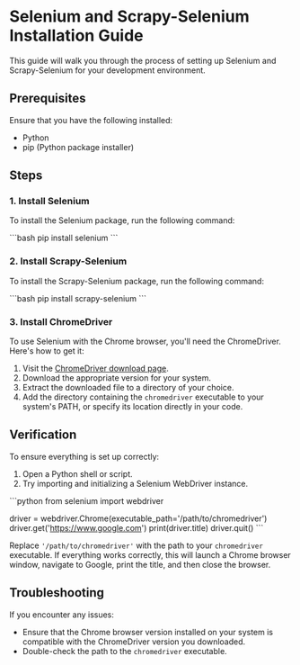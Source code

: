 
# Selenium and Scrapy-Selenium Installation Guide

This guide will walk you through the process of setting up Selenium and Scrapy-Selenium for your development environment.

## Prerequisites

Ensure that you have the following installed:

- Python
- pip (Python package installer)

## Steps

### 1. Install Selenium

To install the Selenium package, run the following command:

\`\`\`bash
pip install selenium
\`\`\`

### 2. Install Scrapy-Selenium

To install the Scrapy-Selenium package, run the following command:

\`\`\`bash
pip install scrapy-selenium
\`\`\`

### 3. Install ChromeDriver

To use Selenium with the Chrome browser, you'll need the ChromeDriver. Here's how to get it:

1. Visit the [ChromeDriver download page](https://chromedriver.storage.googleapis.com/index.html?path=99.0.4844.51/).
2. Download the appropriate version for your system.
3. Extract the downloaded file to a directory of your choice.
4. Add the directory containing the `chromedriver` executable to your system's PATH, or specify its location directly in your code.

## Verification

To ensure everything is set up correctly:

1. Open a Python shell or script.
2. Try importing and initializing a Selenium WebDriver instance.

\`\`\`python
from selenium import webdriver

driver = webdriver.Chrome(executable_path='/path/to/chromedriver')
driver.get('https://www.google.com')
print(driver.title)
driver.quit()
\`\`\`

Replace `'/path/to/chromedriver'` with the path to your `chromedriver` executable. If everything works correctly, this will launch a Chrome browser window, navigate to Google, print the title, and then close the browser.

## Troubleshooting

If you encounter any issues:

- Ensure that the Chrome browser version installed on your system is compatible with the ChromeDriver version you downloaded.
- Double-check the path to the `chromedriver` executable.

